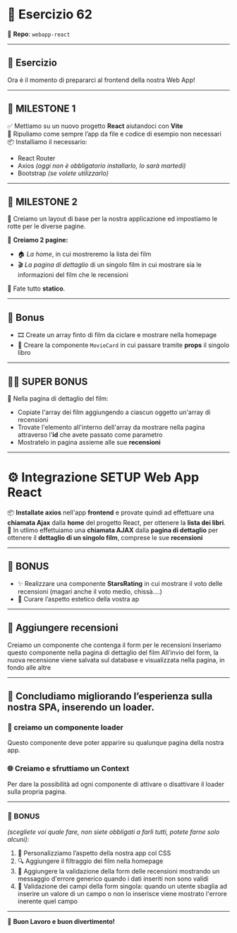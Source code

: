 # 🎯 Esercizio 62

📁 **Repo**: `webapp-react`

---

## 🧠 Esercizio

Ora è il momento di prepararci al frontend della nostra Web App!

---

## 🚩 MILESTONE 1

✅ Mettiamo su un nuovo progetto **React** aiutandoci con **Vite**  
🧹 Ripuliamo come sempre l’app da file e codice di esempio non necessari  
📦 Installiamo il necessario:

- React Router
- Axios _(oggi non è obbligatorio installarlo, lo sarà martedì)_
- Bootstrap _(se volete utilizzarlo)_

---

## 🚧 MILESTONE 2

🎨 Creiamo un layout di base per la nostra applicazione ed impostiamo le rotte per le diverse pagine.

📄 **Creiamo 2 pagine:**

- 🏠 _La home_, in cui mostreremo la lista dei film
- 🎬 _La pagina di dettaglio_ di un singolo film in cui mostrare sia le informazioni del film che le recensioni

🧱 Fate tutto **statico**.

---

## 🎁 Bonus

- 🎞️ Create un array finto di film da ciclare e mostrare nella homepage
- 🧩 Creare la componente `MovieCard` in cui passare tramite **props** il singolo libro

---

## 🦸‍♂️ SUPER BONUS

📌 Nella pagina di dettaglio del film:

- Copiate l'array dei film aggiungendo a ciascun oggetto un'array di recensioni
- Trovate l'elemento all'interno dell'array da mostrare nella pagina attraverso l'**id** che avete passato come parametro
- Mostratelo in pagina assieme alle sue **recensioni**

---

# ⚙️ Integrazione SETUP Web App React

📦 **Installate axios** nell'app **frontend** e provate quindi ad effettuare una **chiamata Ajax** dalla **home** del progetto React, per ottenere la **lista dei libri**.  
📄 In utlimo effettuiamo una **chiamata AJAX** dalla **pagina di dettaglio** per ottenere il **dettaglio di un singolo film**, comprese le sue **recensioni**

---

## 🎁 BONUS

- ✨ Realizzare una componente **StarsRating** in cui mostrare il voto delle recensioni (magari anche il voto medio, chissà....)
- 🎨 Curare l’aspetto estetico della vostra ap

---

## 🚀 Aggiungere recensioni

Creiamo un componente che contenga il form per le recensioni
Inseriamo questo componente nella pagina di dettaglio del film
All’invio del form, la nuova recensione viene salvata sul database e visualizzata nella pagina, in fondo alle altre

---

## 🚀 Concludiamo migliorando l’esperienza sulla nostra SPA, inserendo un loader.

### 🧱 creiamo un componente loader

Questo componente deve poter apparire su qualunque pagina della nostra app.

### 🌐 Creiamo e sfruttiamo un Context

Per dare la possibilità ad ogni componente di attivare o disattivare il loader sulla propria pagina.

---

### 🎁 BONUS

_(scegliete voi quale fare, non siete obbligati a farli tutti, potete farne solo alcuni)_:

1. 🎨 Personalizziamo l’aspetto della nostra app col CSS
2. 🔍 Aggiungere il filtraggio dei film nella homepage
3. 🧾 Aggiungere la validazione della form delle recensioni mostrando un messaggio d'errore generico quando i dati inseriti non sono validi
4. 🛑 Validazione dei campi della form singola: quando un utente sbaglia ad inserire un valore di un campo o non lo inserisce viene mostrato l'errore inerente quel campo

---

🎉 **Buon Lavoro e buon divertimento!**
